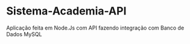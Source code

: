 # Sistema-Academia-API
Aplicação feita em Node.Js com API fazendo integração com Banco de Dados MySQL
